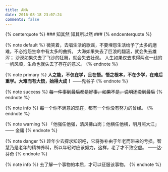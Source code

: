 ```yaml
---
title: ANA
date: 2016-08-18 23:07:24
comments: false
---
```


{% centerquote %}
    ### 知其然 知其所以然 ###
{% endcenterquote %}

{% note default %}
    微笑着，去唱生活的歌谣，不要埋怨生活给予了太多的磨难，不必抱怨生命中有太多的曲折。
    大海如果失去了巨浪的翻滚，就会失去雄浑；
    沙漠如果失去了飞沙的狂舞，就会失去壮观。
    人生如果仅去求得两点一线的一帆风顺，生命也就失去了存在的意义。
{% endnote %}

{% note primary %}
    **人之能，不仅在学，且在悟。悟之根本，不在少学，在难后重学。大难而有大悟，始得大成！**   ——鬼谷子
{% endnote %}

{% note success %}
    ~~每一件事到最后都是好事，如果不是，说明还没到最后~~
{% endnote %}

{% note info %}
    每一个你不满意的现在，都有一个你没有努力的曾经。
{% endnote %}

{% note warning %}
    「他强任他强，清风拂山岗；他横任他横，明月照大江」  —— 金庸
{% endnote %}

{% note danger %}
    趁年少去探求知识吧，它将弥补由于年老而带来的亏损。智慧乃是老年的精神养料，所以年轻时应该努力，这样，老了才不致空虚。 ——达·芬奇
{% endnote %}

{% note info %}
    去了解一个事物的本质，才可以征服该事物。
{% endnote %}
